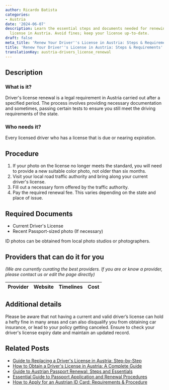 ```yaml
---
author: Ricardo Batista
categories:
- Austria
date: '2024-06-07'
description: Learn the essential steps and documents needed for renewing your driver's
  license in Austria. Avoid fines; keep your license up-to-date.
draft: false
meta_title: 'Renew Your Driver''s License in Austria: Steps & Requirements'
title: 'Renew Your Driver''s License in Austria: Steps & Requirements'
translationKey: austria-drivers_license_renewal
---
```


## Description
### What is it?
Driver's license renewal is a legal requirement in Austria carried out after a specified period. The process involves providing necessary documentation and sometimes, passing certain tests to ensure you still meet the driving requirements of the state. 

### Who needs it?
Every licensed driver who has a license that is due or nearing expiration. 

## Procedure
1. If your photo on the license no longer meets the standard, you will need to provide a new suitable color photo, not older than six months. 
2. Visit your local road traffic authority and bring along your current driver's license.
3. Fill out a necessary form offered by the traffic authority.
4. Pay the required renewal fee. This varies depending on the state and place of issue. 

## Required Documents
- Current Driver's License
- Recent Passport-sized photo (If necessary)
 
ID photos can be obtained from local photo studios or photographers.

## Providers that can do it for you

_(We are currently curating the best providers. If you are or know a provider, please contact us or edit the page directly)_

| Provider        |     Website     |     Timelines    |       Cost      |
| :-------------: | :-------------: |  :-------------: | :-------------: |

## Additional details
Please be aware that not having a current and valid driver’s license can hold a hefty fine in many areas and can also disqualify you from obtaining car insurance, or lead to your policy getting canceled. Ensure to check your driver's license expiry date and maintain an updated record.
## Related Posts

- [Guide to Replacing a Driver's License in Austria: Step-by-Step](https://tramitit.com/guides/austria/replacement_drivers_license_application/)
- [How to Obtain a Driver's License in Austria: A Complete Guide](https://tramitit.com/guides/austria/drivers_license_application/)
- [Guide to Austrian Passport Renewal: Steps and Essentials](https://tramitit.com/guides/austria/passport_renewal/)
- [Essential Guide to Passport Application and Renewal Procedures](https://tramitit.com/guides/austria/passport_application/)
- [How to Apply for an Austrian ID Card: Requirements & Procedure](https://tramitit.com/guides/austria/id_card_application/)
